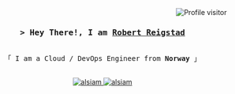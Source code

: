<a href="https://komarev.com/ghpvc/?username=robbaen">
  <img align="right" src="https://komarev.com/ghpvc/?username=robbaen&label=Visitors&color=0e75b6&style=flat" alt="Profile visitor" />
</a>
<br>
<!-- Intro  -->
<h3 align="center">
        <samp>&gt; Hey There!, I am
                <b><a target="_blank" href="https://rreigstad.no">Robert Reigstad</a></b>
        </samp>
</h3>

<p align="center"> 
  <samp>
    <br>
    「 I am a Cloud / DevOps Engineer from <b>Norway</b> 」
    <br>
    <br>
  </samp>
</p>

<p align="center">
 <a href="https://rreigstad.no" target="blank">
  <img src="https://img.shields.io/badge/Website-DC143C?style=for-the-badge&logo=medium&logoColor=white" alt="alsiam" />
 </a>
 <a href="https://linkedin.com/in/robertreigstad/" target="_blank">
  <img src="https://img.shields.io/badge/LinkedIn-0077B5?style=for-the-badge&logo=linkedin&logoColor=white"  alt="alsiam"/>
 </a>
 <!-- <a href="https://dev.to/alsiam" target="_blank">
  <img src="https://img.shields.io/badge/dev.to-0A0A0A?style=for-the-badge&logo=dev.to&logoColor=white" alt="alsiam" />
 </a> -->
<br />

<!-- About  Section -->

<br/>
<br/>
<br/>
